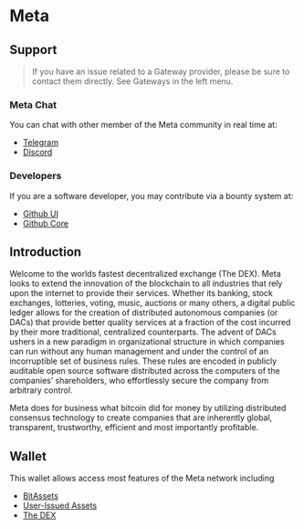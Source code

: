 # Meta

## Support

>If you have an issue related to a Gateway provider, please be sure to contact them directly. See Gateways in the left menu.

### Meta Chat
You can chat with other member of the Meta community in real time at:

- [Telegram](https://t.me/MetaDEX)
- [Discord](https://discord.gg/GsjQfAJ)

### Developers
If you are a software developer, you may contribute via a bounty system at:

- [Github UI](https://github.com/meta/meta-ui)
- [Github Core](https://github.com/meta/meta-core) 

## Introduction
Welcome to the worlds fastest decentralized exchange (The DEX).
Meta looks to extend the innovation of the blockchain to all industries
that rely upon the internet to provide their services. Whether its banking,
stock exchanges, lotteries, voting, music, auctions or many others, a digital
public ledger allows for the creation of distributed autonomous companies (or
DACs) that provide better quality services at a fraction of the cost incurred by
their more traditional, centralized counterparts. The advent of DACs ushers in a
new paradigm in organizational structure in which companies can run without any
human management and under the control of an incorruptible set of business
rules. These rules are encoded in publicly auditable open source software
distributed across the computers of the companies’ shareholders, who
effortlessly secure the company from arbitrary control.

Meta does for business what bitcoin did for money by utilizing distributed
consensus technology to create companies that are inherently global,
transparent, trustworthy, efficient and most importantly profitable.

## Wallet
This wallet allows access most features of the Meta network including

- [BitAssets](/help/assets/mpa)
- [User-Issued Assets](/help/assets/uia)
- [The DEX](/help/dex/introduction)
